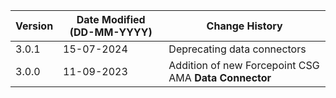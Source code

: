 | **Version** | **Date Modified (DD-MM-YYYY)** | **Change History**                                                 |
|-------------|--------------------------------|--------------------------------------------------------------------|
| 3.0.1       | 15-07-2024                     |	Deprecating data connectors           |
| 3.0.0       | 11-09-2023                     |	Addition of new Forcepoint CSG AMA **Data Connector**           | 	                                                            |  
         
                                                                                                                 
